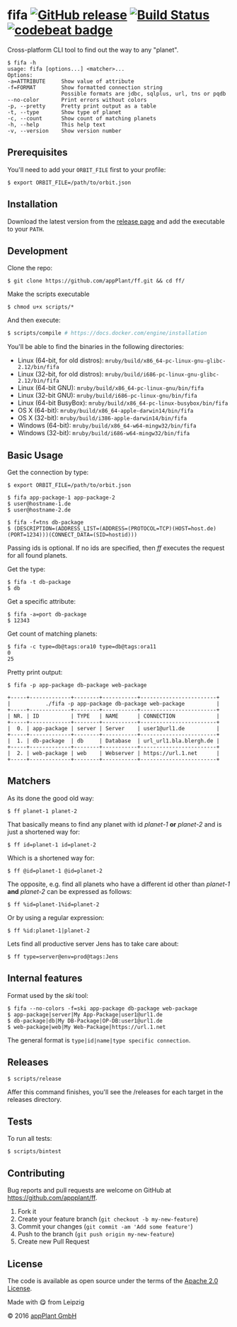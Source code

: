 # fifa [![GitHub release](https://img.shields.io/github/release/appPlant/ff.svg)](https://github.com/appPlant/ff/releases) [![Build Status](https://travis-ci.org/appPlant/ff.svg?branch=master)](https://travis-ci.org/appPlant/ff) [![codebeat badge](https://codebeat.co/badges/5cfefd2d-baeb-4067-9c3a-672dba3a7ee9)](https://codebeat.co/projects/github-com-appplant-ff)

Cross-platform CLI tool to find out the way to any "planet".

    $ fifa -h
    usage: fifa [options...] <matcher>...
    Options:
    -a=ATTRIBUTE     Show value of attribute
    -f=FORMAT        Show formatted connection string
                     Possible formats are jdbc, sqlplus, url, tns or pqdb
    --no-color       Print errors without colors
    -p, --pretty     Pretty print output as a table
    -t, --type       Show type of planet
    -c, --count      Show count of matching planets
    -h, --help       This help text
    -v, --version    Show version number

## Prerequisites
You'll need to add your `ORBIT_FILE` first to your profile:

    $ export ORBIT_FILE=/path/to/orbit.json

## Installation

Download the latest version from the [release page][releases] and add the executable to your `PATH`.

## Development

Clone the repo:
    
    $ git clone https://github.com/appPlant/ff.git && cd ff/

Make the scripts executable

    $ chmod u+x scripts/*

And then execute:

```bash
$ scripts/compile # https://docs.docker.com/engine/installation
```

You'll be able to find the binaries in the following directories:

- Linux (64-bit, for old distros): `mruby/build/x86_64-pc-linux-gnu-glibc-2.12/bin/fifa`
- Linux (32-bit, for old distros): `mruby/build/i686-pc-linux-gnu-glibc-2.12/bin/fifa`
- Linux (64-bit GNU): `mruby/build/x86_64-pc-linux-gnu/bin/fifa`
- Linux (32-bit GNU): `mruby/build/i686-pc-linux-gnu/bin/fifa`
- Linux (64-bit BusyBox): `mruby/build/x86_64-pc-linux-busybox/bin/fifa`
- OS X (64-bit): `mruby/build/x86_64-apple-darwin14/bin/fifa`
- OS X (32-bit): `mruby/build/i386-apple-darwin14/bin/fifa`
- Windows (64-bit): `mruby/build/x86_64-w64-mingw32/bin/fifa`
- Windows (32-bit): `mruby/build/i686-w64-mingw32/bin/fifa`

## Basic Usage

Get the connection by type:

    $ export ORBIT_FILE=/path/to/orbit.json

    $ fifa app-package-1 app-package-2
    $ user@hostname-1.de
    $ user@hostname-2.de

    $ fifa -f=tns db-package
    $ (DESCRIPTION=(ADDRESS_LIST=(ADDRESS=(PROTOCOL=TCP)(HOST=host.de)(PORT=1234)))(CONNECT_DATA=(SID=hostid)))

Passing ids is optional. If no ids are specified, then _ff_ executes the request for all found planets.

Get the type:

    $ fifa -t db-package
    $ db

Get a specific attribute:

    $ fifa -a=port db-package
    $ 12343

Get count of matching planets:

    $ fifa -c type=db@tags:ora10 type=db@tags:ora11
    0
    25

Pretty print output:

    $ fifa -p app-package db-package web-package
    
    +-----+-------------+--------+-----------+------------------------+
    |           ./fifa -p app-package db-package web-package          |
    +-----+-------------+--------+-----------+------------------------+
    | NR. | ID          | TYPE   | NAME      | CONNECTION             |
    +-----+-------------+--------+-----------+------------------------+
    |  0. | app-package | server | Server    | user1@url1.de          |
    +-----+-------------+--------+-----------+------------------------+
    |  1. | db-package  | db     | Database  | url_url1.bla.blergh.de |
    +-----+-------------+--------+-----------+------------------------+
    |  2. | web-package | web    | Webserver | https://url.1.net      |
    +-----+-------------+--------+-----------+------------------------+

## Matchers

As its done the good old way:

    $ ff planet-1 planet-2

That basically means to find any planet with id _planet-1_ __or__ _planet-2_ and is just a shortened way for:

    $ ff id=planet-1 id=planet-2

Which is a shortened way for:

    $ ff @id=planet-1 @id=planet-2

The opposite, e.g. find all planets who have a different id other than _planet-1_ __and__ _planet-2_ can be expressed as follows:

    $ ff %id=planet-1%id=planet-2

Or by using a regular expression:

    $ ff %id:planet-1|planet-2

Lets find all productive server Jens has to take care about:

    $ ff type=server@env=prod@tags:Jens

## Internal features

Format used by the _ski_ tool:

    $ fifa --no-colors -f=ski app-package db-package web-package
    $ app-package|server|My App-Package|user1@url1.de
    $ db-package|db|My DB-Package|OP-DB:user1@url1.de
    $ web-package|web|My Web-Package|https://url.1.net

The general format is `type|id|name|type specific connection`.

## Releases

    $ scripts/release

Affer this command finishes, you'll see the /releases for each target in the releases directory.

## Tests

To run all tests:

    $ scripts/bintest

## Contributing

Bug reports and pull requests are welcome on GitHub at https://github.com/appplant/ff.

1. Fork it
2. Create your feature branch (`git checkout -b my-new-feature`)
3. Commit your changes (`git commit -am 'Add some feature'`)
4. Push to the branch (`git push origin my-new-feature`)
5. Create new Pull Request


## License

The code is available as open source under the terms of the [Apache 2.0 License][license].

Made with :yum: from Leipzig

© 2016 [appPlant GmbH][appplant]

[releases]: https://github.com/appPlant/ff/releases
[docker]: https://docs.docker.com/engine/installation
[license]: http://opensource.org/licenses/Apache-2.0
[appplant]: www.appplant.de
